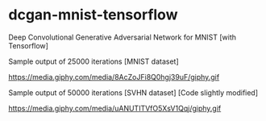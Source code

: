 # dcgan-mnist-tensorflow
Deep Convolutional Generative Adversarial Network for MNIST [with Tensorflow]

Sample output of 25000 iterations [MNIST dataset]

https://media.giphy.com/media/8AcZoJFi8Q0hgj39uF/giphy.gif

Sample output of 50000 iterations [SVHN dataset] [Code slightly modified]

https://media.giphy.com/media/uANUTITVfO5XsV1Qqj/giphy.gif
